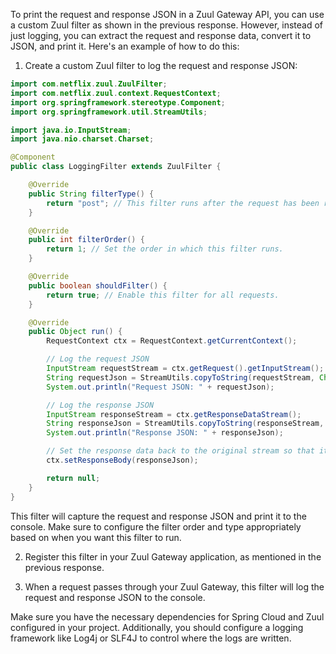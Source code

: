 To print the request and response JSON in a Zuul Gateway API, you can use a custom Zuul filter as shown in the previous response. However, instead of just logging, you can extract the request and response data, convert it to JSON, and print it. Here's an example of how to do this:



1. Create a custom Zuul filter to log the request and response JSON:

```java
import com.netflix.zuul.ZuulFilter;
import com.netflix.zuul.context.RequestContext;
import org.springframework.stereotype.Component;
import org.springframework.util.StreamUtils;

import java.io.InputStream;
import java.nio.charset.Charset;

@Component
public class LoggingFilter extends ZuulFilter {

    @Override
    public String filterType() {
        return "post"; // This filter runs after the request has been routed.
    }

    @Override
    public int filterOrder() {
        return 1; // Set the order in which this filter runs.
    }

    @Override
    public boolean shouldFilter() {
        return true; // Enable this filter for all requests.
    }

    @Override
    public Object run() {
        RequestContext ctx = RequestContext.getCurrentContext();

        // Log the request JSON
        InputStream requestStream = ctx.getRequest().getInputStream();
        String requestJson = StreamUtils.copyToString(requestStream, Charset.forName("UTF-8"));
        System.out.println("Request JSON: " + requestJson);

        // Log the response JSON
        InputStream responseStream = ctx.getResponseDataStream();
        String responseJson = StreamUtils.copyToString(responseStream, Charset.forName("UTF-8"));
        System.out.println("Response JSON: " + responseJson);

        // Set the response data back to the original stream so that it can be forwarded to the client
        ctx.setResponseBody(responseJson);

        return null;
    }
}
```

This filter will capture the request and response JSON and print it to the console. Make sure to configure the filter order and type appropriately based on when you want this filter to run.

2. Register this filter in your Zuul Gateway application, as mentioned in the previous response.

3. When a request passes through your Zuul Gateway, this filter will log the request and response JSON to the console.

Make sure you have the necessary dependencies for Spring Cloud and Zuul configured in your project. Additionally, you should configure a logging framework like Log4j or SLF4J to control where the logs are written.